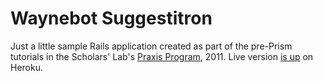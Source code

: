 # Waynebot Suggestitron

Just a little sample Rails application created as part of the pre-Prism tutorials in the Scholars' Lab's [Praxis Program](http://praxis.scholarslab.org/), 2011.
Live version [is up](http://waynebot.herokuapp.com) on Heroku. 
